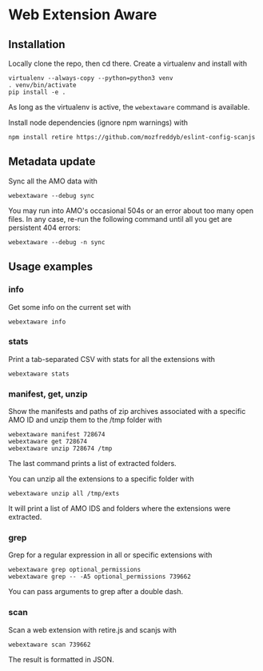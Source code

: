 # Web Extension Aware

## Installation

Locally clone the repo, then cd there. Create a virtualenv and install with

```
virtualenv --always-copy --python=python3 venv
. venv/bin/activate
pip install -e .
```

As long as the virtualenv is active, the ```webextaware``` command is available.

Install node dependencies (ignore npm warnings) with

```
npm install retire https://github.com/mozfreddyb/eslint-config-scanjs
```

## Metadata update

Sync all the AMO data with

```
webextaware --debug sync
```

You may run into AMO's occasional 504s or an error about too many open files. In any case, re-run the following
command until all you get are persistent 404 errors:

```
webextaware --debug -n sync
```

## Usage examples

### info

Get some info on the current set with

```
webextaware info
```

### stats

Print a tab-separated CSV with stats for all the extensions with

```
webextaware stats
```

### manifest, get, unzip

Show the manifests and paths of zip archives associated with a specific AMO ID and
unzip them to the /tmp folder with

```
webextaware manifest 728674
webextaware get 728674
webextaware unzip 728674 /tmp
```

The last command prints a list of extracted folders.

You can unzip all the extensions to a specific folder with

```
webextaware unzip all /tmp/exts
```

It will print a list of AMO IDS and folders where the extensions were extracted.

### grep

Grep for a regular expression in all or specific extensions with

```
webextaware grep optional_permissions
webextaware grep -- -A5 optional_permissions 739662
```

You can pass arguments to grep after a double dash.

### scan

Scan a web extension with retire.js and scanjs with

```
webextaware scan 739662
```

The result is formatted in JSON.
